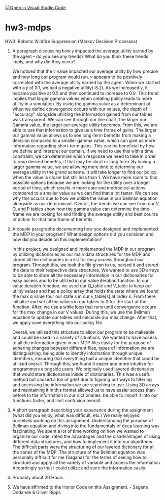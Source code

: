 [![Open in Visual Studio Code](https://classroom.github.com/assets/open-in-vscode-f059dc9a6f8d3a56e377f745f24479a46679e63a5d9fe6f495e02850cd0d8118.svg)](https://classroom.github.com/online_ide?assignment_repo_id=6501687&assignment_repo_type=AssignmentRepo)
# hw3-mdps
HW3: Robotic Wildfire Suppression (Markov Decision Processes)

1. A paragraph discussing how 𝛾 impacted the average utility earned by the agent – do you see any trends? What do you think these trends imply, and why did they occur?

   We noticed that the 𝛾 value impacted our average utility by how precise and how long our program would run. 𝛾 appears to be positively correlated with the average utility earned by the agent. When we started with a 𝛾 of 0.1, we had a negative utility(-8.2). As we increased 𝛾, it became positive at 0.5 and then continued to increase to 0.9. This trend implies that larger 
   gamma values when creating policy leads to more utility in a simulation. By using the gamma value as a determinant of when we define convergence occurs with our values, the depth of "accuracy" alongside utilizing the information gained from our tables was transparent. We can see through our line chart, the larger our Gamma value, the larger our average utility becomes. 
   From this, we are able to use that information to give us a time frame of gains. The larger our gamma value allows us to see long-term benefits from making a decision compared to a smaller gamma value, which can give us more information regarding short-term gains. This can be beneficial by how we define and interpret our domain. If we need to use this with a time constraint, 
   we can determine which response we need to take in order to reap desired benefits, if that may be short or long term. By having a larger gamma value, we are allowing more time to determine our average utility in the grand scheme. It will take longer to find our policy when the value is closer but still less than 1. We have more room to find possible options because we are looking
   for the utility over a longer period of time, which results in more care and methodical actions compared to a smaller value as we can find that a lot faster. We can see why this occurs due to how we utilize the value in our bellman equation alongside as our determinant. Overall, the trends we can see from our V, Q, and P tables show how the gamma value can determine the time frame 
   we are looking for and finding the average utility and best course of action for that time frame of benefits. 

2. A couple paragraphs documenting how you designed and implemented the MDP in your program? What design options did you consider, and how did you decide on this implementation?
   
   In this project, we designed and implemented the MDP in our program by utilizing dictionaries as our main data structures for the MDP and stored all the dictionaries in a list for easy access throughout our program. Through this, we took the file given to us, parsed it and stored the data to their respective data structures. We wanted to use 3D arrays to be able to store all the necessary information in our dictionaries for easy access
   and to be utilized in our value iteration function. In our value iteration function, we used our Q_table and V_table to keep our utility values and had a policy array that holds the state where we found the max q value four our state s in our v_table[s] at index s. From there, initialize and set all the values in our tables to 0 for the start of the function.
   After, we use a while loop that runs until convergence occurs for the max change in our V values. During this, we use the Bellman equation to update our tables and calculate our max change. After that, we apply save everything into our policy file. 

   Overall, we utilized this structure to allow our program to be malleable and could be used in a variety of situations. We wanted to have access to all the information given in our MDP files easily for the purpose of adhering changes between different files, types of information we are distinguishing, being able to identify information through unique identifiers,
   ensuring that everything had a unique identifier that could be utilized overall. Through this, we found it easier and more intuitive for programmers alongside users. We originally used layered dictionaries that would store dictionaries inside of dictionaries. This was a useful method but caused a ton of grief due to figuring out ways to filtering and accessing the 
   information we are searching to use. Using 3D arrays and maintaining it in this format allowed us to have easier access than before to the information in our dictionaries, be able to import it into our functions faster, and limit confusion overall.
    
3. A short paragraph describing your experience during the assignment (what did you enjoy, what was difficult, etc.)
   We really enjoyed ourselves working on this assignment. Understanding the purpose of Bellman equation and diving into the fundamentals of deep learning was fascinating. We spent a lot of time working on how we wanted to organize our code, rated the advantages and the disadvantages of using different data structures, and how to implement it into our algorithms. 
   The difficult parts were the structuring of our layered dictionary for all the states of the MDP. The structure of the Bellman equation was personally difficult for me (Sagana) for the terms of seeing how to structure and apply all the variety of variable and access the information 
   Accordingly so that I could utilize and store the information easily.

4. Probably about 20 Hours.
5. We have affirmed to the Honor Code on this Assignment. - Sagana Ondande & Oliver Ripps
